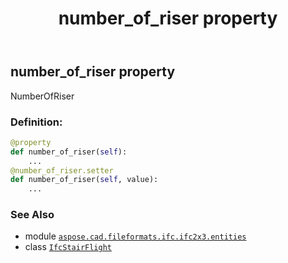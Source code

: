 ﻿---
title: number_of_riser property
second_title: Aspose.CAD for Python via .NET API References
description: 
type: docs
weight: 70
url: /aspose.cad.fileformats.ifc.ifc2x3.entities/ifcstairflight/number_of_riser/
is_root: false
---

## number_of_riser property


NumberOfRiser
### Definition:
```python
@property
def number_of_riser(self):
    ...
@number_of_riser.setter
def number_of_riser(self, value):
    ...
```

### See Also
* module [`aspose.cad.fileformats.ifc.ifc2x3.entities`](../../)
* class [`IfcStairFlight`](/cad/python-net/aspose.cad.fileformats.ifc.ifc2x3.entities/ifcstairflight)
